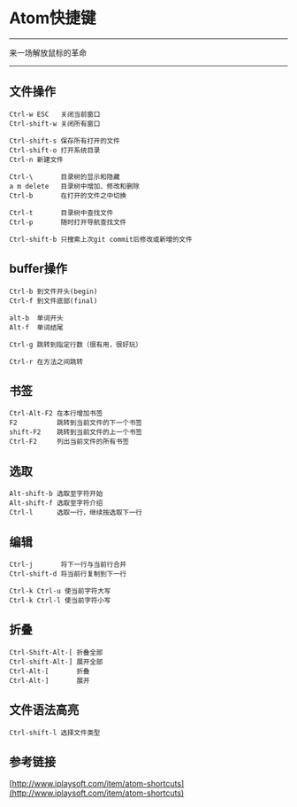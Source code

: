 # Atom快捷键
***
来一场解放鼠标的革命
***
## 文件操作
    Ctrl-w ESC   关闭当前窗口
    Ctrl-shift-w 关闭所有窗口

    Ctrl-shift-s 保存所有打开的文件
    Ctrl-shift-o 打开系统目录
    Ctrl-n 新建文件

    Ctrl-\       目录树的显示和隐藏
    a m delete   目录树中增加、修改和删除
    Ctrl-b       在打开的文件之中切换

    Ctrl-t       目录树中查找文件
    Ctrl-p       随时打开导航查找文件

    Ctrl-shift-b 只搜索上次git commit后修改或新增的文件

## buffer操作
    Ctrl-b 到文件开头(begin)
    Ctrl-f 到文件底部(final)

    alt-b  单词开头
    Alt-f  单词结尾

    Ctrl-g 跳转到指定行数（很有用，很好玩）

    Ctrl-r 在方法之间跳转

## 书签
    Ctrl-Alt-F2 在本行增加书签
    F2          跳转到当前文件的下一个书签  
    shift-F2    跳转到当前文件的上一个书签
    Ctrl-F2     列出当前文件的所有书签

## 选取
    Alt-shift-b 选取至字符开始
    Alt-shift-f 选取至字符介绍
    Ctrl-l      选取一行，继续按选取下一行

## 编辑
    Ctrl-j       将下一行与当前行合并
    Ctrl-shift-d 将当前行复制到下一行

    Ctrl-k Ctrl-u 使当前字符大写
    Ctrl-k Ctrl-l 使当前字符小写

## 折叠
    Ctrl-Shift-Alt-[ 折叠全部
    Ctrl-shift-Alt-] 展开全部
    Ctrl-Alt-[       折叠
    Ctrl-Alt-]       展开

## 文件语法高亮
    Ctrl-shift-l 选择文件类型

## 参考链接
[http://www.iplaysoft.com/item/atom-shortcuts](http://www.iplaysoft.com/item/atom-shortcuts)
